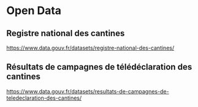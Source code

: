 # Open Data

## Registre national des cantines

https://www.data.gouv.fr/datasets/registre-national-des-cantines/

## Résultats de campagnes de télédéclaration des cantines

https://www.data.gouv.fr/datasets/resultats-de-campagnes-de-teledeclaration-des-cantines/
